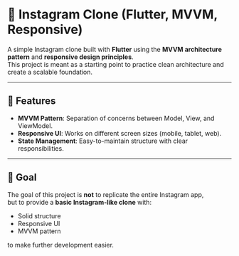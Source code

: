# 📸 Instagram Clone (Flutter, MVVM, Responsive)

A simple Instagram clone built with **Flutter** using the **MVVM architecture pattern** and **responsive design principles**.  
This project is meant as a starting point to practice clean architecture and create a scalable foundation.

---

## 🚀 Features
- **MVVM Pattern**: Separation of concerns between Model, View, and ViewModel.  
- **Responsive UI**: Works on different screen sizes (mobile, tablet, web).  
- **State Management**: Easy-to-maintain structure with clear responsibilities.  

---

## 🎯 Goal
The goal of this project is **not** to replicate the entire Instagram app,  
but to provide a **basic Instagram-like clone** with:
- Solid structure  
- Responsive UI  
- MVVM pattern  

to make further development easier.
